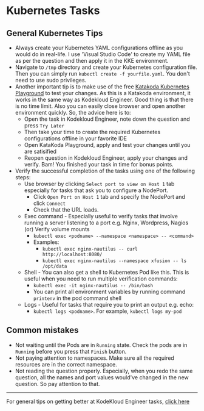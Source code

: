 # Kubernetes Tasks
## General Kubernetes Tips
* Always create your Kubernetes YAML configurations offline as you would do in real-life. I use 'Visual Studio Code' to create my YAML file as per the question and then apply it in the KKE environment.
* Navigate to `/tmp` directory and create your Kubernetes configuration file. Then you can simply run `kubectl create -f yourfile.yaml`. You don't need to use sudo privileges.
* Another important tip is to make use of the free [Katakoda Kubernetes Playground](https://www.katacoda.com/courses/kubernetes/playground) to test your changes.
As this is a Katakoda environment, it works in the same way as Kodekloud Engineer. Good thing is that
there is no time limit. Also you can easily close browser and open another environment quickly. So, the
advice here is to:
  * Open the task in Kodekloud Engineer, note down the question and press `Try Later`
  * Then take your time to create the required Kubernetes configurations offline in your favorite IDE
  * Open KataKoda Playground, apply and test your changes until you are satisified
  * Reopen question in Kodekloud Engineer, apply your changes and verify. Bam! You finished your task in time for bonus points.
* Verify the successful completion of the tasks using one of the following steps:
    * Use browser by clicking `Select port to view on Host 1` tab especially for tasks that ask you to configure a NodePort. 
      * Click `Open Port on Host 1` tab and specify the NodePort and click `Connect`
      * Check that the URL loads.
    * Exec command - Especially useful to verify tasks that involve running a server listening to a port e.g. Nginx, Wordpress, Nagios (or) Verify volume mounts
      * `kubectl exec <podname> --namespace <namespace> -- <command>`
      * Examples:
        * `kubectl exec nginx-nautilus -- curl http://localhost:8080/`
        * `kubectl exec nginx-nautilus --namespace xfusion -- ls /opt/data`
    * Shell - You can also get a shell to Kubernetes Pod like this. This is useful when you need to run multiple verification commands:
      * `kubectl exec -it nginx-nautilus -- /bin/bash`
      * You can print all environment variables by running command `printenv` in the pod command shell
    * Logs - Useful for tasks that require you to print an output e.g. echo:
      * `kubectl logs <podname>`. For example, `kubectl logs my-pod` 
      
## Common mistakes
* Not waiting until the Pods are in `Running` state. Check the pods are in `Running` before you press that `Finish` button.
* Not paying attention to namespaces. Make sure all the required resources are in the correct namespace.
* Not reading the question properly. Especially, when you redo the same question, all the names and port values would've changed in the new question. So pay attention to that. 

---
For general tips on getting better at KodeKloud Engineer tasks, [click here](../README.md)

